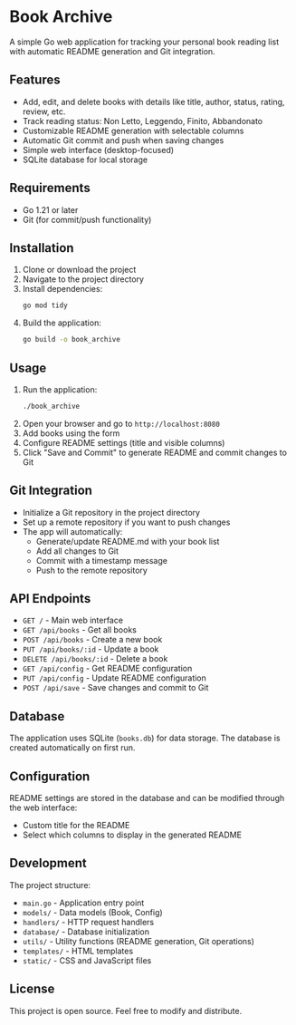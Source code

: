 # Book Archive

A simple Go web application for tracking your personal book reading list with automatic README generation and Git integration.

## Features

- Add, edit, and delete books with details like title, author, status, rating, review, etc.
- Track reading status: Non Letto, Leggendo, Finito, Abbandonato
- Customizable README generation with selectable columns
- Automatic Git commit and push when saving changes
- Simple web interface (desktop-focused)
- SQLite database for local storage

## Requirements

- Go 1.21 or later
- Git (for commit/push functionality)

## Installation

1. Clone or download the project
2. Navigate to the project directory
3. Install dependencies:
   ```bash
   go mod tidy
   ```
4. Build the application:
   ```bash
   go build -o book_archive
   ```

## Usage

1. Run the application:
   ```bash
   ./book_archive
   ```
2. Open your browser and go to `http://localhost:8080`
3. Add books using the form
4. Configure README settings (title and visible columns)
5. Click "Save and Commit" to generate README and commit changes to Git

## Git Integration

- Initialize a Git repository in the project directory
- Set up a remote repository if you want to push changes
- The app will automatically:
  - Generate/update README.md with your book list
  - Add all changes to Git
  - Commit with a timestamp message
  - Push to the remote repository

## API Endpoints

- `GET /` - Main web interface
- `GET /api/books` - Get all books
- `POST /api/books` - Create a new book
- `PUT /api/books/:id` - Update a book
- `DELETE /api/books/:id` - Delete a book
- `GET /api/config` - Get README configuration
- `PUT /api/config` - Update README configuration
- `POST /api/save` - Save changes and commit to Git

## Database

The application uses SQLite (`books.db`) for data storage. The database is created automatically on first run.

## Configuration

README settings are stored in the database and can be modified through the web interface:
- Custom title for the README
- Select which columns to display in the generated README

## Development

The project structure:
- `main.go` - Application entry point
- `models/` - Data models (Book, Config)
- `handlers/` - HTTP request handlers
- `database/` - Database initialization
- `utils/` - Utility functions (README generation, Git operations)
- `templates/` - HTML templates
- `static/` - CSS and JavaScript files

## License

This project is open source. Feel free to modify and distribute.